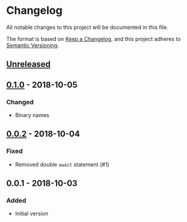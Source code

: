 # Changelog
All notable changes to this project will be documented in this file.

The format is based on [Keep a Changelog](https://keepachangelog.com/en/1.0.0/),
and this project adheres to [Semantic Versioning](https://semver.org/spec/v2.0.0.html).

## [Unreleased]

## [0.1.0] - 2018-10-05
### Changed
- Binary names

## [0.0.2] - 2018-10-04
### Fixed
- Removed double `await` statement (#1)

## 0.0.1 - 2018-10-03
### Added
- Initial version

[Unreleased]: https://github.com/f3ath/pubspec-version/compare/0.1.0...HEAD
[0.1.0]: https://github.com/f3ath/pubspec-version/compare/0.0.2...0.1.0
[0.0.2]: https://github.com/f3ath/pubspec-version/compare/0.0.1...0.0.2

